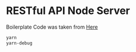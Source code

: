 # RESTful API Node Server
Boilerplate Code was taken from [Here](https://github.com/hagopj13/node-express-boilerplate)

```bash
yarn
yarn-debug
```